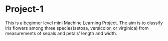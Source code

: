 # Project-1
This is a beginner level mini Machine Learning Project. The aim is to classify iris flowers among three species(setosa, versicolor, or virginica) from measurements of sepals and petals’ length and width.
